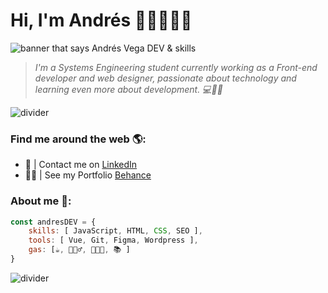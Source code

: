 # Hi, I'm Andrés 👋🏻🧑🏻‍💻

<img src="https://slotchine.com/Github/Banner.png" alt="banner that says Andrés Vega DEV & skills">

> *I'm a Systems Engineering student currently working
> as a Front-end developer and web designer, passionate 
> about technology and learning even more 
> about development. 💻🙌🚀*

![divider](https://slotchine.com/Github/readme-divider.png)

### Find me around the web 🌎:

- 💼 | Contact me on <a href="https://www.linkedin.com/in/andrefv3/">LinkedIn</a>
- ✍🏻 | See my Portfolio <a href="https://www.behance.net/Andrefv1">Behance</a>

### About me 👀:

```js
const andresDEV = {
    skills: [ JavaScript, HTML, CSS, SEO ],
    tools: [ Vue, Git, Figma, Wordpress ],
    gas: [☕, 🏋🏽‍♂️, 🧑🏻‍💻, 📚 ]
}
```
![divider](https://slotchine.com/Github/readme-divider.png)
